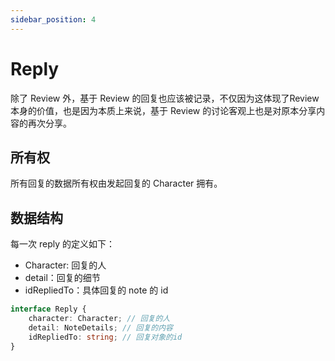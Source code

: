```yaml
---
sidebar_position: 4
---
```


# Reply

除了 Review 外，基于 Review 的回复也应该被记录，不仅因为这体现了Review 本身的价值，也是因为本质上来说，基于 Review 的讨论客观上也是对原本分享内容的再次分享。


## 所有权
所有回复的数据所有权由发起回复的 Character 拥有。

## 数据结构
每一次 reply 的定义如下：
- Character: 回复的人
- detail：回复的细节
- idRepliedTo：具体回复的 note 的 id

```typescript
interface Reply {
    character: Character; // 回复的人
    detail: NoteDetails; // 回复的内容
    idRepliedTo: string; // 回复对象的id
}
```
